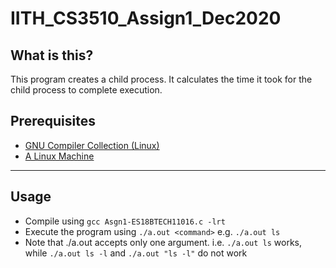 # IITH_CS3510_Assign1_Dec2020

## What is this?
This program creates a child process. It calculates the time it took for the child process to complete execution.

## Prerequisites
- [GNU Compiler Collection (Linux)](https://gcc.gnu.org/)
- [A Linux Machine](https://www.debian.org/)

---
## Usage
- Compile using `gcc Asgn1-ES18BTECH11016.c -lrt`
- Execute the program using `./a.out <command>` e.g. `./a.out ls`
- Note that ./a.out accepts only one argument. i.e. `./a.out ls` works, while `./a.out ls -l` and `./a.out "ls -l"` do not work
